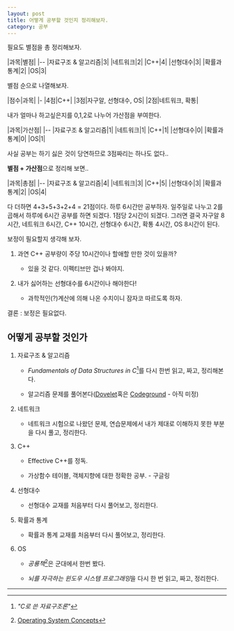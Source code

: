 ```yaml
---
layout: post
title: 어떻게 공부할 것인지 정리해보자.
category: 공부
---
```


필요도 별점을 총 정리해보자.

|과목|별점|
|--
|자료구조 & 알고리즘|3|
|네트워크|2|
|C++|4|
|선형대수|3|
|확률과 통계|2|
|OS|3|

별점 순으로 나열해보자.

|점수|과목|
|-
|4점|C++|
|3점|자구알, 선형대수, OS|
|2점|네트워크, 확통|

내가 얼마나 하고싶은지를 0,1,2로 나누어 가산점을 부여한다.

|과목|가산점|
|--
|자료구조 & 알고리즘|1|
|네트워크|1|
|C++|1|
|선형대수|0|
|확률과 통계|0|
|OS|1|

사실 공부는 하기 싫은 것이 당연하므로 3점짜리는 하나도 없다..

**별점 + 가산점**으로 정리해 보면..

|과목|총점|
|--
|자료구조 & 알고리즘|4|
|네트워크|3|
|C++|5|
|선형대수|3|
|확률과 통계|2|
|OS|4|

다 더하면 4+3+5+3+2+4 = 21점이다.
하루 6시간만 공부하자. 일주일로 나누고 2를 곱해서 하루에 6시간 공부를 하면 되겠다.
1점당 2시간이 되겠다.
그러면 결국 자구알 8시간, 네트워크 6시간, C++ 10시간, 선형대수 6시간, 확통 4시간, OS 8시간이 된다.

보정이 필요할지 생각해 보자.

1. 과연 C++ 공부량이 주당 10시간이나 할애할 만한 것이 있을까?
	
	- 있을 것 같다. 이펙티브만 겁나 봐야지.

2. 내가 싫어하는 선형대수를 6시간이나 해야한다!
	
    - 과학적인(?)계산에 의해 나온 수치이니 잠자코 따르도록 하자.

결론 : 보정은 필요없다.

## 어떻게 공부할 것인가

1. 자료구조 & 알고리즘

   - *Fundamentals of Data Structures in C*[^1]를 다시 한번 읽고, 짜고, 정리해본다.

   - 알고리즘 문제를 풀어본다([Dovelet](www.dovelet.com)혹은 [Codeground](www.codeground.org) - 아직 미정)

2. 네트워크

   - 네트워크 시험으로 나왔던 문제, 연습문제에서 내가 제대로 이해하지 못한 부분을 다시 풀고, 정리한다.

3. C++

   - Effective C++를 정독.

   - 가상함수 테이블, 객체지향에 대한 정확한 공부. - 구글링

4. 선형대수

   - 선형대수 교재를 처음부터 다시 풀어보고, 정리한다.

5. 확률과 통계

   - 확률과 통계 교재를 처음부터 다시 풀어보고, 정리한다.

6. OS

   - *공룡책*[^2]은 군대에서 한번 봤다.

   - *뇌를 자극하는 윈도우 시스템 프로그래밍*을 다시 한 번 읽고, 짜고, 정리한다.

___

[^1]: *"C로 쓴 자료구조론"*

[^2]: [Operating System Concepts](http://www.amazon.co.uk/Operating-System-Concepts-Abraham-Silberschatz/dp/0470233990)